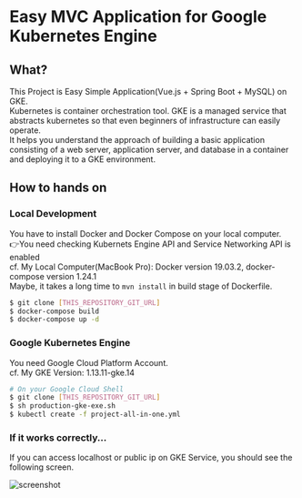 Easy MVC Application for Google Kubernetes Engine
====

## What?
This Project is Easy Simple Application(Vue.js + Spring Boot + MySQL) on GKE.  
Kubernetes is container orchestration tool. GKE is a managed service that abstracts kubernetes so that even beginners of infrastructure can easily operate.  
It helps you understand the approach of building a basic application consisting of a web server, application server, and database in a container and deploying it to a GKE environment.  

## How to hands on

### Local Development
You have to install Docker and Docker Compose on your local computer.  
👉You need checking Kubernets Engine API and Service Networking API is enabled  
cf. My Local Computer(MacBook Pro): Docker version 19.03.2, docker-compose version 1.24.1  
Maybe, it takes a long time to `mvn install` in build stage of Dockerfile.  

```sh
$ git clone [THIS_REPOSITORY_GIT_URL]
$ docker-compose build
$ docker-compose up -d
```

### Google Kubernetes Engine
You need Google Cloud Platform Account.  
cf. My GKE Version: 1.13.11-gke.14  

```sh
# On your Google Cloud Shell
$ git clone [THIS_REPOSITORY_GIT_URL]
$ sh production-gke-exe.sh
$ kubectl create -f project-all-in-one.yml
```

### If it works correctly...
If you can access localhost or public ip on GKE Service, you should see the following screen.  

![screenshot](https://user-images.githubusercontent.com/14067398/71311144-3dc4f600-2460-11ea-8f21-cd3cf736a6d0.png)
